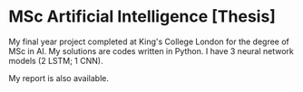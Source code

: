 # MSc Artificial Intelligence [Thesis]

My final year project completed at King's College London for the degree of MSc in AI.
My solutions are codes written in Python.
I have 3 neural network models (2 LSTM; 1 CNN).

My report is also available.
